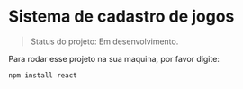 # Sistema de cadastro de jogos #

>Status do projeto: Em desenvolvimento.

Para rodar esse projeto na sua maquina, por favor digite:

```
npm install react
```
